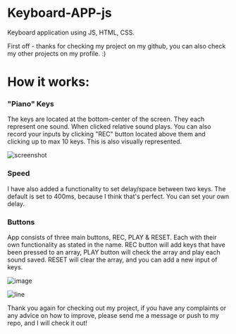 # Keyboard-APP-js
Keyboard application using JS, HTML, CSS.

<p>First off - thanks for checking my project on my github, you can also check my other projects on my profile. :)</p>

<h1>How it works:</h1>
<h3>"Piano" Keys</h3>
<p>The keys are located at the bottom-center of the screen. They each represent one sound. When clicked relative sound plays. You can also record your inputs by clicking "REC" button located above them and clicking up to max 10 keys. This is also visually represented.</p>

![screenshot](https://user-images.githubusercontent.com/55229210/66593860-27650900-eb98-11e9-9957-0fa9b023b45b.png)

<h3>Speed</h3>
<p>I have also added a functionality to set delay/space between two keys. The default is set to 400ms, because I think that's perfect. You can set your own delay.</p>
<h3>Buttons</h3>
<p>App consists of three main buttons, REC, PLAY & RESET. Each with their own functionality as stated in the name. REC button will add keys that have been pressed to an array, PLAY button will check the array and play each sound saved. RESET will clear the array, and you can add a new input of keys.</p>

![image](https://user-images.githubusercontent.com/55229210/66593964-52e7f380-eb98-11e9-913c-e0e7e6d8a53a.png)

![line](https://user-images.githubusercontent.com/55229210/66594011-73b04900-eb98-11e9-85cf-672050ea9c8a.png)

<p>Thank you again for checking out my project, if you have any complaints or any advice on how to improve, please send me a message or push to my repo, and I will check it out!</p>
